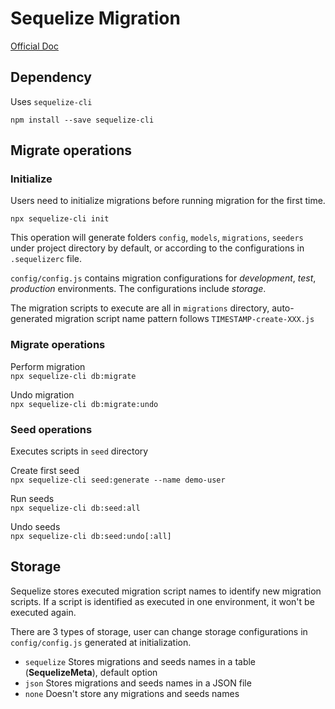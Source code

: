 # Sequelize Migration

[Official Doc](http://docs.sequelizejs.com/manual/migrations.html#installing-cli)

## Dependency
Uses `sequelize-cli`  

`npm install --save sequelize-cli`

## Migrate operations

### Initialize
Users need to initialize migrations before running migration for the first time.

`npx sequelize-cli init`

This operation will generate folders `config`, `models`, `migrations`, `seeders` under project directory by default, or according to the configurations in `.sequelizerc` file.

`config/config.js` contains migration configurations for *development*, *test*, *production* environments. The configurations include *storage*.

The migration scripts to execute are all in `migrations` directory, auto-generated migration script name pattern follows `TIMESTAMP-create-XXX.js`

### Migrate operations
Perform migration  
`npx sequelize-cli db:migrate`

Undo migration  
`npx sequelize-cli db:migrate:undo`

### Seed operations
Executes scripts in `seed` directory

Create first seed  
`npx sequelize-cli seed:generate --name demo-user`

Run seeds  
`npx sequelize-cli db:seed:all`

Undo seeds  
`npx sequelize-cli db:seed:undo[:all]`

## Storage
Sequelize stores executed migration script names to identify new migration scripts. If a script is identified as executed in one environment, it won't be executed again.

There are 3 types of storage, user can change storage configurations in `config/config.js` generated at initialization.

 - `sequelize` Stores migrations and seeds names in a table (**SequelizeMeta**), default option
 - `json` Stores migrations and seeds names in a JSON file
 - `none` Doesn't store any migrations and seeds names
